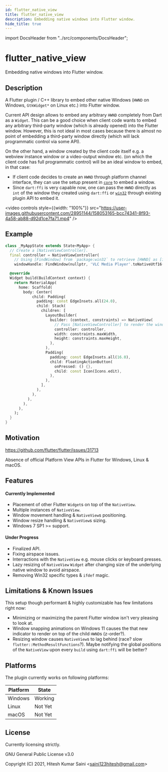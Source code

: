 ```yaml
---
id: flutter_native_view
title: flutter_native_view
description: Embedding native windows into Flutter window.
hide_title: true
---
```


import DocsHeader from "../src/components/DocsHeader";

# flutter_native_view

Embedding native windows into Flutter window.

<DocsHeader repository="alexmercerind/flutter_native_view" type="pub.dev" />

## Description

A Flutter plugin / C++ library to embed other native Windows (`HWND` on Windows, `GtkWidget*` on Linux etc.) into Flutter window.

Current API design allows to embed any arbitrary `HWND` completely from Dart as a `Widget`. This can be a good choice when client code wants to embed any arbitrary third-party window (which is already opened) into the Flutter window.
However, this is not ideal in most cases because there is almost no point of embedding a third-party window directly (which will lack programmatic control via some API).

On the other hand, a window created by the client code itself e.g. a webview instance window or a video-output window etc. (on which the client code has full programmatic control) will be an ideal window to embed, in that case:

- If client code decides to create an `HWND` through platform channel interface, they can use the setup present in [`core`](https://github.com/alexmercerind/flutter_native_view/tree/master/core) to embed a window.
- Since `dart:ffi` is very capable now, one can pass the `HWND` directly as `int` of the window they created using `dart:ffi` or [`win32`](https://github.com/timsneath/win32) through existing plugin API to embed it.



<video controls style={{width: "100%"}} src="https://user-images.githubusercontent.com/28951144/158053165-bcc74341-8f93-4a58-ab88-d92d1ce7fa71.mp4" />



## Example

```dart
class _MyAppState extends State<MyApp> {
  // Create a [NativeViewController].
  final controller = NativeViewController(
    // Using [FindWindow] from `package:win32` to retrieve [HWND] as [int].
    windowHandle: FindWindow(nullptr, 'VLC Media Player'.toNativeUtf16()));

  @override
  Widget build(BuildContext context) {
    return MaterialApp(
      home: Scaffold(
        body: Center(
            child: Padding(
              padding: const EdgeInsets.all(24.0),
              child: Stack(
                children: [
                  LayoutBuilder(
                    builder: (context, constraints) => NativeView(
                      // Pass [NativeViewController] to render the window.
                      controller: controller,
                      width: constraints.maxWidth,
                      height: constraints.maxHeight,
                    ),
                  ),
                  Padding(
                    padding: const EdgeInsets.all(16.0),
                    child: FloatingActionButton(
                      onPressed: () {},
                      child: const Icon(Icons.edit),
                    ),
                  ),
                ],
              ),
            ),
          ),
        ),
      ),
    );
  }
}
```

## Motivation

https://github.com/flutter/flutter/issues/31713

Absence of official Platform View APIs in Flutter for Windows, Linux & macOS.

## Features

#### Currently Implemented

- Placement of other Flutter `Widget`s on top of the `NativeView`.
- Multiple instances of `NativeView`.
- Window movement handling & `NativeView`s positioning.
- Window resize handling & `NativeView`s sizing.
- Windows 7 SP1 >= support.

#### Under Progress

- Finalized API.
- Fixing airspace issues.
- Interractions with the `NativeView` e.g. mouse clicks or keyboard presses.
- Lazy resizing of `NativeView` `Widget` after changing size of the underlying native window to avoid airspace.
- Removing Win32 specific types & `ifdef` magic.

## Limitations & Known Issues

This setup though performant & highly customizable has few limitations right now:

- Minimizing or maximizing the parent Flutter window isn't very pleasing to look at.
- Window snapping animations on Windows 11 causes the that new indicator to render on top of the child `HWND`s (z-order?).
- Resizing window causes `NativeView`s to lag behind (race? slow `flutter::MethodResultFunctions`?). Maybe notifying the global positions of the `NativeView` upon every `build` using `dart:ffi` will be better?

## Platforms

The plugin currently works on following platforms:

| Platform | State   |
| -------- | ------- |
| Windows  | Working |
| Linux    | Not Yet |
| macOS    | Not Yet |

## License

Currently licensing strictly.

GNU General Public License v3.0

Copyright (C) 2021, Hitesh Kumar Saini <<saini123hitesh@gmail.com>>
